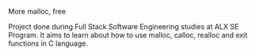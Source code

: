 More malloc, free


Project done during Full Stack Software Engineering studies at ALX SE Program. It aims to learn about how to use malloc, calloc, realloc and exit functions in C language.
